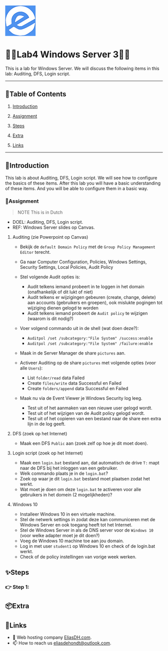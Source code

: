 ![logo](/Images/logo.png)
# 💙🤍Lab4 Windows Server 3🤍💙

This is a lab for Windows Server. We will discuss the following items in this lab: Auditing, DFS, Login script.

---

## 📘Table of Contents

1. [Introduction](#introduction)
2. [Assignment](#assignment)
3. [Steps](#steps)

4. [Extra](#extra)
5. [Links](#links)

---

## 🖖Introduction

This lab is about Auditing, DFS, Login script. We will see how to configure the basics of these items. After this lab you will have a basic understanding of these items. And you will be able to configure them in a basic way.

### 📝Assignment 
> NOTE This is in Dutch

 
- DOEL: Auditing, DFS, Login script.
- REF: Windows Server slides op Canvas.

1. Auditing (zie Powerpoint op Canvas)
    - Bekijk de `default Domain Policy` met de `Group Policy Management Editor` terecht.
    - Ga naar Computer Configuration, Policies, Windows Settings, Security Settings, Local Policies, Audit Policy

    - Stel volgende Audit opties is:
        - Audit telkens iemand probeert in te loggen in het domain (onafhankelijk of dit lukt of niet)
        - Audit telkens er wijzigingen gebeuren (create, change, delete) aan accounts (gebruikers en groepen), ook mislukte pogingen tot wijziging dienen gelogd te worden
        - Audit telkens iemand probeert de `Audit policy` te wijzigen (waarom is dit nodig?)

    - Voer volgend commando uit in de shell (wat doen deze?):
        - `Auditpol /set /subcategory:"File System" /success:enable`
        - `Auditpol /set /subcategory:"File System" /failure:enable`

    - Maak in de Server Manager de share `pictures` aan.
    - Activeer Auditing op de share `pictures` met volgende opties (voor alle `Users`):
        - List `folder/read` data Failed
        - Create `files/write` data Successful en Failed
        - Create `folders/append` data Successful en Failed

    - Maak nu via de Event Viewer je Windows Security log leeg.
        - Test uit of het aanmaken van een nieuwe user gelogd wordt.
        - Test uit of het wijzigen van de Audit policy gelogd wordt.
        - Test uit of het copieren van een bestand naar de share een extra lijn in de log geeft.

2. DFS (zoek op het Internet)
    - Maak een DFS `Public` aan (zoek zelf op hoe je dit moet doen).

3. Login script (zoek op het Internet)
    - Maak een `login.bat` bestand aan, dat automatisch de drive `T:` mapt naar de DFS bij het inloggen van een gebruiker.
    - Welk commando plaats je in de `login.bat`?
    - Zoek op waar je dit `login.bat` bestand moet plaatsen zodat het werkt.
    - Wat moet je doen om deze `login.bat` te activeren voor alle gebruikers in het domein (2 mogelijkheden)?

4. Windows 10
    - Installeer Windows 10 in een virtuele machine.
    - Stel de netwerk settings in zodat deze kan communiceren met de Windows Server en ook toegang heeft tot het Internet.
    - Stel de Windows Server in als de DNS server voor de `Windows 10` (voor welke adapter moet je dit doen?)
    - Voeg de Windows 10 machine toe aan jou domain.
    - Log in met user `student1` op Windows 10 en check of de login.bat werkt.
    - Check of de policy instellingen van vorige week werken.

## ✨Steps

### 👉 Step 1: 

## 📦Extra


## 🔗Links
- 👯 Web hosting company [EliasDH.com](https://eliasdh.com).
- 📫 How to reach us eliasdehondt@outlook.com.